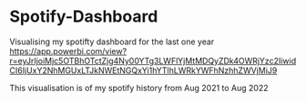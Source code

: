 # Spotify-Dashboard
Visualising my spotifty dashboard for the last one year
https://app.powerbi.com/view?r=eyJrIjoiMjc5OTBhOTctZjg4Ny00YTg3LWFlYjMtMDQyZDk4OWRjYzc2IiwidCI6IjUxY2NhMGUxLTJkNWEtNGQxYi1hYTlhLWRkYWFhNzhhZWVjMiJ9

This visualisation is of my spotify history from Aug 2021 to Aug 2022
